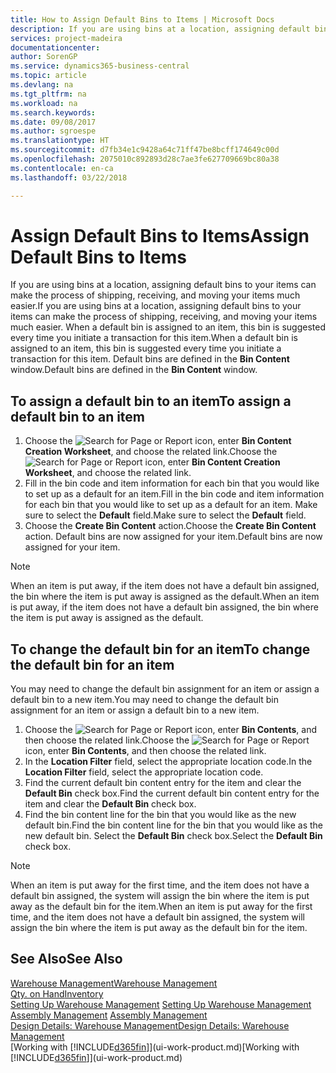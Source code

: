```yaml
---
title: How to Assign Default Bins to Items | Microsoft Docs
description: If you are using bins at a location, assigning default bins to your items can make the process of shipping, receiving, and moving your items much easier. When a default bin is assigned to an item, this bin is suggested every time you initiate a transaction for this item.
services: project-madeira
documentationcenter: 
author: SorenGP
ms.service: dynamics365-business-central
ms.topic: article
ms.devlang: na
ms.tgt_pltfrm: na
ms.workload: na
ms.search.keywords: 
ms.date: 09/08/2017
ms.author: sgroespe
ms.translationtype: HT
ms.sourcegitcommit: d7fb34e1c9428a64c71ff47be8bcff174649c00d
ms.openlocfilehash: 2075010c892893d28c7ae3fe627709669bc80a38
ms.contentlocale: en-ca
ms.lasthandoff: 03/22/2018

---
```

# <a name="assign-default-bins-to-items"></a><span data-ttu-id="a01f1-104">Assign Default Bins to Items</span><span class="sxs-lookup"><span data-stu-id="a01f1-104">Assign Default Bins to Items</span></span>
<span data-ttu-id="a01f1-105">If you are using bins at a location, assigning default bins to your items can make the process of shipping, receiving, and moving your items much easier.</span><span class="sxs-lookup"><span data-stu-id="a01f1-105">If you are using bins at a location, assigning default bins to your items can make the process of shipping, receiving, and moving your items much easier.</span></span> <span data-ttu-id="a01f1-106">When a default bin is assigned to an item, this bin is suggested every time you initiate a transaction for this item.</span><span class="sxs-lookup"><span data-stu-id="a01f1-106">When a default bin is assigned to an item, this bin is suggested every time you initiate a transaction for this item.</span></span> <span data-ttu-id="a01f1-107">Default bins are defined in the **Bin Content** window.</span><span class="sxs-lookup"><span data-stu-id="a01f1-107">Default bins are defined in the **Bin Content** window.</span></span>  

## <a name="to-assign-a-default-bin-to-an-item"></a><span data-ttu-id="a01f1-108">To assign a default bin to an item</span><span class="sxs-lookup"><span data-stu-id="a01f1-108">To assign a default bin to an item</span></span>
1.  <span data-ttu-id="a01f1-109">Choose the ![Search for Page or Report](media/ui-search/search_small.png "Search for Page or Report icon") icon, enter **Bin Content Creation Worksheet**, and choose the related link.</span><span class="sxs-lookup"><span data-stu-id="a01f1-109">Choose the ![Search for Page or Report](media/ui-search/search_small.png "Search for Page or Report icon") icon, enter **Bin Content Creation Worksheet**, and choose the related link.</span></span>  
2.  <span data-ttu-id="a01f1-110">Fill in the bin code and item information for each bin that you would like to set up as a default for an item.</span><span class="sxs-lookup"><span data-stu-id="a01f1-110">Fill in the bin code and item information for each bin that you would like to set up as a default for an item.</span></span> <span data-ttu-id="a01f1-111">Make sure to select the **Default** field.</span><span class="sxs-lookup"><span data-stu-id="a01f1-111">Make sure to select the **Default** field.</span></span>  
3.  <span data-ttu-id="a01f1-112">Choose the **Create Bin Content** action.</span><span class="sxs-lookup"><span data-stu-id="a01f1-112">Choose the **Create Bin Content** action.</span></span> <span data-ttu-id="a01f1-113">Default bins are now assigned for your item.</span><span class="sxs-lookup"><span data-stu-id="a01f1-113">Default bins are now assigned for your item.</span></span>  

> [!NOTE]  
>  <span data-ttu-id="a01f1-114">When an item is put away, if the item does not have a default bin assigned, the bin where the item is put away is assigned as the default.</span><span class="sxs-lookup"><span data-stu-id="a01f1-114">When an item is put away, if the item does not have a default bin assigned, the bin where the item is put away is assigned as the default.</span></span>  

## <a name="to-change-the-default-bin-for-an-item"></a><span data-ttu-id="a01f1-115">To change the default bin for an item</span><span class="sxs-lookup"><span data-stu-id="a01f1-115">To change the default bin for an item</span></span>  
<span data-ttu-id="a01f1-116">You may need to change the default bin assignment for an item or assign a default bin to a new item.</span><span class="sxs-lookup"><span data-stu-id="a01f1-116">You may need to change the default bin assignment for an item or assign a default bin to a new item.</span></span>    
1.  <span data-ttu-id="a01f1-117">Choose the ![Search for Page or Report](media/ui-search/search_small.png "Search for Page or Report icon") icon, enter **Bin Contents**, and then choose the related link.</span><span class="sxs-lookup"><span data-stu-id="a01f1-117">Choose the ![Search for Page or Report](media/ui-search/search_small.png "Search for Page or Report icon") icon, enter **Bin Contents**, and then choose the related link.</span></span>  
2.  <span data-ttu-id="a01f1-118">In the **Location Filter** field, select the appropriate location code.</span><span class="sxs-lookup"><span data-stu-id="a01f1-118">In the **Location Filter** field, select the appropriate location code.</span></span>  
3.  <span data-ttu-id="a01f1-119">Find the current default bin content entry for the item and clear the **Default Bin** check box.</span><span class="sxs-lookup"><span data-stu-id="a01f1-119">Find the current default bin content entry for the item and clear the **Default Bin** check box.</span></span>  
4.  <span data-ttu-id="a01f1-120">Find the bin content line for the bin that you would like as the new default bin.</span><span class="sxs-lookup"><span data-stu-id="a01f1-120">Find the bin content line for the bin that you would like as the new default bin.</span></span> <span data-ttu-id="a01f1-121">Select the **Default Bin** check box.</span><span class="sxs-lookup"><span data-stu-id="a01f1-121">Select the **Default Bin** check box.</span></span>  

> [!NOTE]  
>  <span data-ttu-id="a01f1-122">When an item is put away for the first time, and the item does not have a default bin assigned, the system will assign the bin where the item is put away as the default bin for the item.</span><span class="sxs-lookup"><span data-stu-id="a01f1-122">When an item is put away for the first time, and the item does not have a default bin assigned, the system will assign the bin where the item is put away as the default bin for the item.</span></span>  

## <a name="see-also"></a><span data-ttu-id="a01f1-123">See Also</span><span class="sxs-lookup"><span data-stu-id="a01f1-123">See Also</span></span>  
[<span data-ttu-id="a01f1-124">Warehouse Management</span><span class="sxs-lookup"><span data-stu-id="a01f1-124">Warehouse Management</span></span>](warehouse-manage-warehouse.md)  
[<span data-ttu-id="a01f1-125">Qty. on Hand</span><span class="sxs-lookup"><span data-stu-id="a01f1-125">Inventory</span></span>](inventory-manage-inventory.md)  
<span data-ttu-id="a01f1-126">[Setting Up Warehouse Management](warehouse-setup-warehouse.md)   </span><span class="sxs-lookup"><span data-stu-id="a01f1-126">[Setting Up Warehouse Management](warehouse-setup-warehouse.md)   </span></span>  
<span data-ttu-id="a01f1-127">[Assembly Management](assembly-assemble-items.md)  </span><span class="sxs-lookup"><span data-stu-id="a01f1-127">[Assembly Management](assembly-assemble-items.md)  </span></span>  
[<span data-ttu-id="a01f1-128">Design Details: Warehouse Management</span><span class="sxs-lookup"><span data-stu-id="a01f1-128">Design Details: Warehouse Management</span></span>](design-details-warehouse-management.md)  
<span data-ttu-id="a01f1-129">[Working with [!INCLUDE[d365fin](includes/d365fin_md.md)]](ui-work-product.md)</span><span class="sxs-lookup"><span data-stu-id="a01f1-129">[Working with [!INCLUDE[d365fin](includes/d365fin_md.md)]](ui-work-product.md)</span></span>

